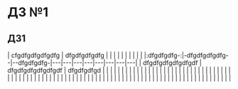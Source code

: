# ДЗ №1
## ДЗ1
| cfgdfgdfgdfgdfg  |  dfgdfgdfgdfg |   |   |   |   |   |   |   |   |   |
|:dfgdfgdfg-:|-dfgdfgdfgdfg--|--dfgdfgdfg-|---|---|---|---|---|---|---|---|
|  dfgdfgdfgdfgdfgdf |  dfgdfgdfgdfgdfgdf |  dfgdfgdfgd |   |   |   |   |   |   |   |   |
|   |   |   |   |   |   |   |   |   |   |   |
|   |   |   |   |   |   |   |   |   |   |   |
|   |   |   |   |   |   |   |   |   |   |   |
|   |   |   |   |   |   |   |   |   |   |   |
|   |   |   |   |   |   |   |   |   |   |   |
|   |   |   |   |   |   |   |   |   |   |   |
|   |   |   |   |   |   |   |   |   |   |   |
